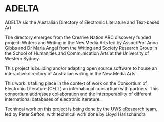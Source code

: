 ADELTA
==============

ADELTA sis the Australian Directory of Electronic Literature and Text-based Art

The directory emerges from the Creative Nation ARC discovery funded project: Writers and Writing in the New Media Arts led by 
Assoc/Prof Anna Gibbs and Dr Maria Angel from the Writing and Society Research Group in the School of Humanities 
and Communication Arts at the University of Western Sydney.

This project is building and/or adapting open source software to house an interactive directory of Australian writing in the New Media Arts.

This work is taking place in the context of work on the Consortium of Electronic Literature (CELL) an international consortium with 
partners. This consortium addresses collaboration and the interoperability of different 
international databases of electronic literature. 


Techincal work on this project is being done by the [UWS eResearch team](http://eresearch.uws.edu.au/blog/projects/digital-humanities/), led by Peter Sefton, with technical 
work done by Lloyd Harischandra

